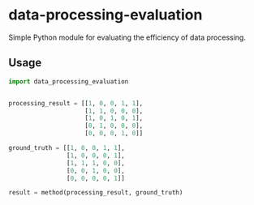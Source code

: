 # data-processing-evaluation

Simple Python module for evaluating the efficiency of data processing.

## Usage
```python
import data_processing_evaluation


processing_result = [[1, 0, 0, 1, 1],
                     [1, 1, 0, 0, 0],
                     [1, 0, 1, 0, 1],
                     [0, 1, 0, 0, 0],
                     [0, 0, 0, 1, 0]]

ground_truth = [[1, 0, 0, 1, 1],
                [1, 0, 0, 0, 1],
                [1, 1, 1, 0, 0],
                [0, 0, 1, 0, 0],
                [0, 0, 0, 0, 1]]

result = method(processing_result, ground_truth)

```